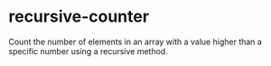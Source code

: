 # recursive-counter
Count the number of elements in an array with a value higher than a specific number using a recursive method.
